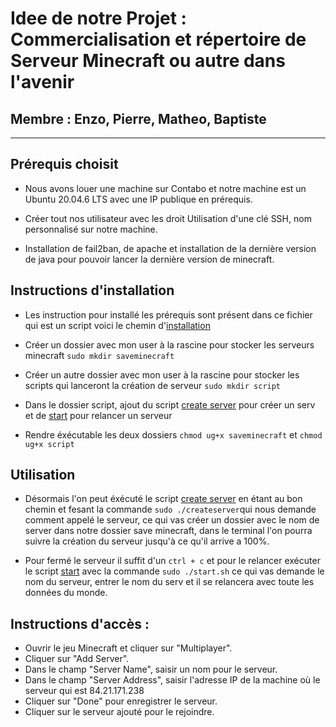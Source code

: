 # Idee de notre Projet : Commercialisation et répertoire de Serveur Minecraft ou autre dans l'avenir

## Membre : Enzo, Pierre, Matheo, Baptiste

---


## Prérequis choisit

- Nous avons louer une machine sur Contabo et notre machine est un Ubuntu 20.04.6 LTS avec une IP publique en prérequis.

- Créer tout nos utilisateur avec les droit Utilisation d'une clé SSH, nom personnalisé sur notre machine.

- Installation de fail2ban, de apache et installation de la dernière version de java pour pouvoir lancer la dernière version de minecraft.

##  Instructions d'installation

- Les instruction pour installé les prérequis sont présent dans ce fichier qui est un script voici le chemin d'[installation](/creation.bash)

- Créer un dossier avec mon user à la rascine pour stocker les serveurs minecraft ```sudo mkdir saveminecraft```

- Créer un autre dossier avec mon user à la rascine pour stocker les scripts qui lanceront la création de serveur ```sudo mkdir script```

- Dans le dossier script, ajout du script [create server](/createserver.sh) pour créer un serv et de [start](/start.sh) pour relancer un serveur

- Rendre éxécutable les deux dossiers ```chmod ug+x saveminecraft``` et ```chmod ug+x script```

## Utilisation 

- Désormais l'on peut éxécuté le script [create server](/createserver.sh) en étant au bon chemin et fesant la commande ```sudo ./createserver```qui nous demande comment appelé le serveur, ce qui vas créer un dossier avec le nom de server dans notre dossier save minecraft, dans le terminal l'on pourra suivre la création du serveur jusqu'à ce qu'il arrive a 100%. 

- Pour fermé le serveur il suffit d'un ```ctrl + c``` et pour le relancer exécuter le script [start](/start.sh) avec la commande ```sudo ./start.sh``` ce qui vas demande le nom du serveur, entrer le nom du serv et il se relancera avec toute les données du monde.

## Instructions d'accès :

- Ouvrir le jeu Minecraft et cliquer sur "Multiplayer".
- Cliquer sur "Add Server".
- Dans le champ "Server Name", saisir un nom pour le serveur.
- Dans le champ "Server Address", saisir l'adresse IP de la machine où le serveur qui est 84.21.171.238
- Cliquer sur "Done" pour enregistrer le serveur.
- Cliquer sur le serveur ajouté pour le rejoindre.
